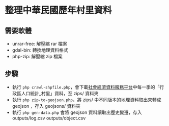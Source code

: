 # 整理中華民國歷年村里資料

## 需要軟體
- unrar-free: 解壓縮 rar 檔案
- gdal-bin: 轉換地理資料格式
- php-zip: 解壓縮 zip 檔案

## 步驟
- 執行 ```php crawl-shpfile.php```，會下載[社會經濟資料服務平台](https://segis.moi.gov.tw/STATCloud/Index)中每一季的「行政區人口統計_村里」資料，至 zips/ 資料夾
- 執行 ```php zip-to-geojson.php```，將 zips/ 中不同版本的地理資料取出來轉成 geojson ，存入 geojsons/ 資料夾
- 執行 ```php gen-data.php``` 會將 geojson 資料讀取出歷史變遷，存入 outputs/log.csv outputs/object.csv

